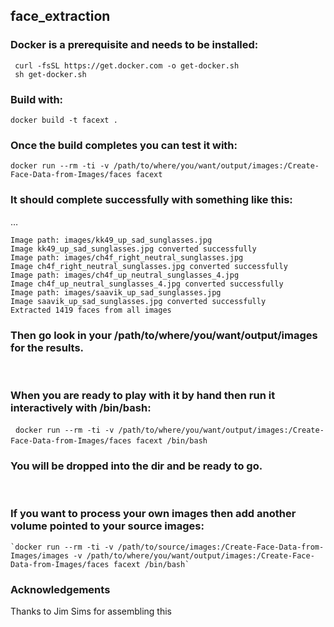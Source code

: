 ## face_extraction

### Docker is a prerequisite and needs to be installed:
 ```
  curl -fsSL https://get.docker.com -o get-docker.sh
  sh get-docker.sh
 ```

### Build with:

  `docker build -t facext .`

### Once the build completes you can test it with:
`docker run --rm -ti -v /path/to/where/you/want/output/images:/Create-Face-Data-from-Images/faces facext`

### It should complete successfully with something like this:

…
```
Image path: images/kk49_up_sad_sunglasses.jpg
Image kk49_up_sad_sunglasses.jpg converted successfully
Image path: images/ch4f_right_neutral_sunglasses.jpg
Image ch4f_right_neutral_sunglasses.jpg converted successfully
Image path: images/ch4f_up_neutral_sunglasses_4.jpg
Image ch4f_up_neutral_sunglasses_4.jpg converted successfully
Image path: images/saavik_up_sad_sunglasses.jpg
Image saavik_up_sad_sunglasses.jpg converted successfully
Extracted 1419 faces from all images
```
### Then go look in your /path/to/where/you/want/output/images for the results.
 
### When you are ready to play with it by hand then run it interactively with /bin/bash:
 
    `docker run --rm -ti -v /path/to/where/you/want/output/images:/Create-Face-Data-from-Images/faces facext /bin/bash`
 
### You will be dropped into the dir and be ready to go.
 
### If you want to process your own images then add another volume pointed to your source images:

    `docker run --rm -ti -v /path/to/source/images:/Create-Face-Data-from-Images/images -v /path/to/where/you/want/output/images:/Create-Face-Data-from-Images/faces facext /bin/bash`


### Acknowledgements
Thanks to Jim Sims for assembling this
